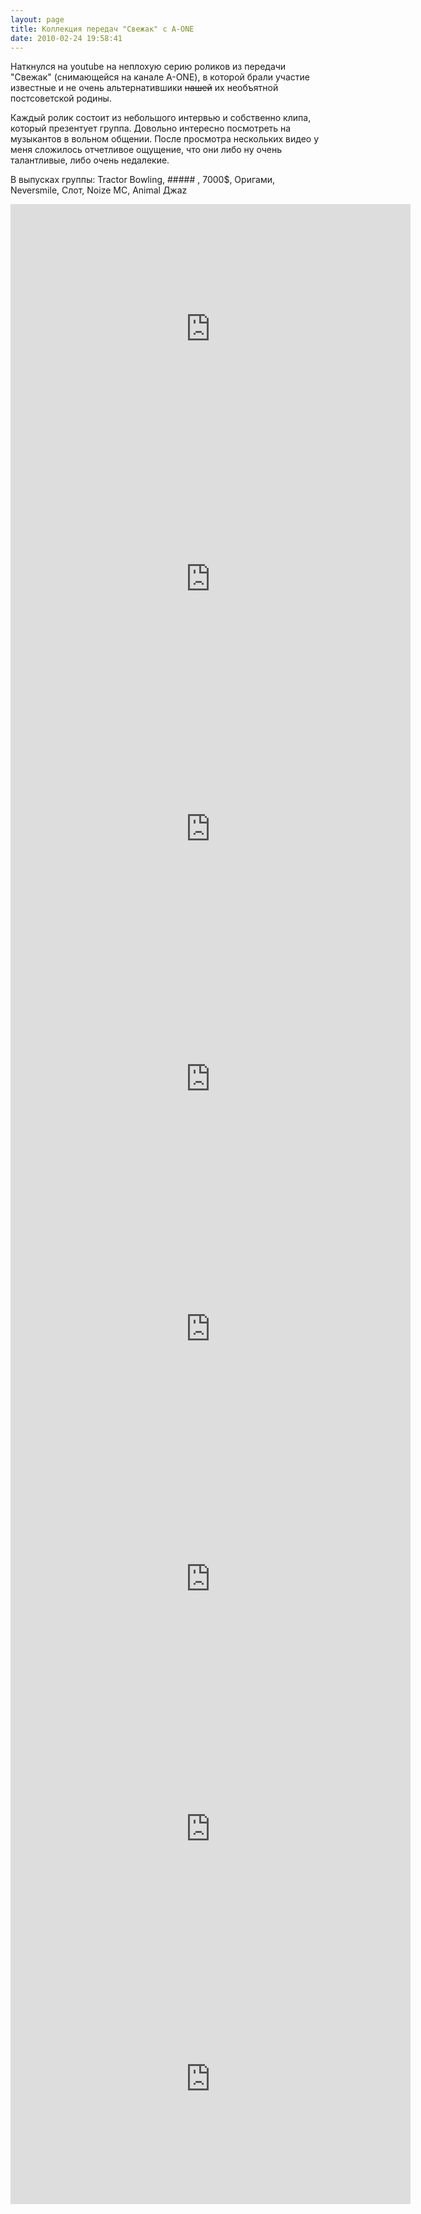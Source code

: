 ```yaml
---
layout: page
title: Коллекция передач "Свежак" с A-ONE
date: 2010-02-24 19:58:41
---
```


Наткнулся на youtube на неплохую серию роликов из передачи "Свежак" (снимающейся на канале A-ONE), в которой брали участие известные и не очень альтернатившики <span style="text-decoration: line-through;">нашей</span> их необъятной постсоветской родины.

Каждый ролик состоит из небольшого интервью и собственно клипа, который презентует группа. Довольно интересно посмотреть на музыкантов в вольном общении. После просмотра нескольких видео у меня сложилось отчетливое ощущение, что они либо ну очень талантливые, либо очень недалекие.

В выпусках группы: Tractor Bowling, ##### , 7000$, Оригами, Neversmile, Слот, Noize MC, Animal Джаz

<!--more-->

<iframe width="640" height="400" src="https://www.youtube.com/embed/GPzwcJmNZaM" frameborder="0" allow="accelerometer; autoplay; encrypted-media; gyroscope; picture-in-picture" allowfullscreen></iframe>

<iframe width="640" height="400" src="https://www.youtube.com/embed/OYIcgr8fqRk" frameborder="0" allow="accelerometer; autoplay; encrypted-media; gyroscope; picture-in-picture" allowfullscreen></iframe>

<iframe width="640" height="400" src="https://www.youtube.com/embed/-HZX_150PEo" frameborder="0" allow="accelerometer; autoplay; encrypted-media; gyroscope; picture-in-picture" allowfullscreen></iframe>

<iframe width="640" height="400" src="https://www.youtube.com/embed/WNFaxEUBG14" frameborder="0" allow="accelerometer; autoplay; encrypted-media; gyroscope; picture-in-picture" allowfullscreen></iframe>

<iframe width="640" height="400" src="https://www.youtube.com/embed/CbZrUIbZSrE" frameborder="0" allow="accelerometer; autoplay; encrypted-media; gyroscope; picture-in-picture" allowfullscreen></iframe>

<iframe width="640" height="400" src="https://www.youtube.com/embed/WOVA_Ne9Oxw" frameborder="0" allow="accelerometer; autoplay; encrypted-media; gyroscope; picture-in-picture" allowfullscreen></iframe>

<iframe width="640" height="400" src="https://www.youtube.com/embed/7oa9-pO2uZg" frameborder="0" allow="accelerometer; autoplay; encrypted-media; gyroscope; picture-in-picture" allowfullscreen></iframe>

<iframe width="640" height="400" src="https://www.youtube.com/embed/sI3ft8ywkLI" frameborder="0" allow="accelerometer; autoplay; encrypted-media; gyroscope; picture-in-picture" allowfullscreen></iframe>
